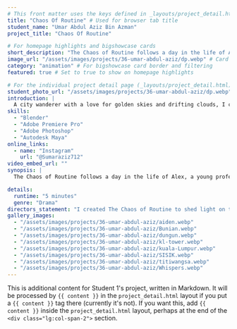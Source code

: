 ```yaml
---
# This front matter uses the keys defined in _layouts/project_detail.html
title: "Chaos Of Routine" # Used for browser tab title
student_name: "Umar Abdul Aziz Bin Azman"
project_title: "Chaos Of Routine"

# For homepage highlights and bigshowcase cards
short_description: "The Chaos of Routine follows a day in the life of Alex, a young professional burdened by the demands of caregiving and the pressures of a fast-paced career."
image_url: "/assets/images/projects/36-umar-abdul-aziz/dp.webp" # Card image
category: "animation" # For bigshowcase card border and filtering
featured: true # Set to true to show on homepage highlights

# For the individual project detail page (_layouts/project_detail.html)
student_photo_url: "/assets/images/projects/36-umar-abdul-aziz/dp.webp"
introduction: |
  A city wanderer with a love for golden skies and drifting clouds, I capture quiet moments through my lens. When I’m not photographing sunsets, I’m experimenting with new recipes from the internet and enjoying quality time with family and friends—finding joy in everyday life and shared meals.
skills:
  - "Blender"
  - "Adobe Premiere Pro"
  - "Adobe Photoshop"
  - "Autodesk Maya"
online_links:
  - name: "Instagram"
    url: "@Sumaraziz712"
video_embed_url: ""
synopsis: |
  The Chaos of Routine follows a day in the life of Alex, a young professional burdened by the demands of caregiving and the pressures of a fast-paced career. Set in a cramped, cluttered apartment, the film captures the frantic rhythm of his morning as he scrambles to meet work obligations while caring for his aging father. Alex navigates the delicate balance between responsibility and personal sacrifice. As the chaos unfolds, quiet moments reveal the weight of grief, memory, and unspoken emotion lingering in the household. Through subtle visual cues and emotional tension, the film explores the strain of routine and the quiet resilience of those who endure it.

details:
  runtime: "5 minutes"
  genre: "Drama"
directors_statement: "I created The Chaos of Routine to shed light on the unseen struggles of balancing personal ambition with caregiving responsibilities. This story reflects the quiet chaos many face behind closed doors—grief, duty, and love wrapped in everyday moments. Through animation, I wanted to capture the emotional weight of routine and the resilience it takes to keep going."
gallery_images:
  - "/assets/images/projects/36-umar-abdul-aziz/aiden.webp"
  - "/assets/images/projects/36-umar-abdul-aziz/Bunian.webp"
  - "/assets/images/projects/36-umar-abdul-aziz/dungun.webp"
  - "/assets/images/projects/36-umar-abdul-aziz/kl-tower.webp"
  - "/assets/images/projects/36-umar-abdul-aziz/kuala-Lumpur.webp"
  - "/assets/images/projects/36-umar-abdul-aziz/SISIK.webp"
  - "/assets/images/projects/36-umar-abdul-aziz/titiwangsa.webp"
  - "/assets/images/projects/36-umar-abdul-aziz/Whispers.webp"
---
```

<!-- You can add more content here in Markdown if needed, it will appear after the gallery -->
This is additional content for Student 1's project, written in Markdown.
It will be processed by `{{ content }}` in the `project_detail.html` layout if you put a `{{ content }}` tag there (currently it's not).
If you want this, add `{{ content }}` inside the `project_detail.html` layout, perhaps at the end of the `<div class="lg:col-span-2">` section.
